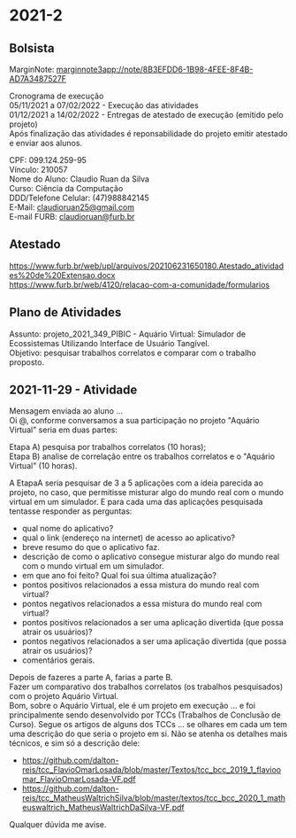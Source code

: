 # 2021-2

## Bolsista

MarginNote: <marginnote3app://note/8B3EFDD6-1B98-4FEE-8F4B-AD7A3487527F>  

Cronograma de execução  
05/11/2021 a 07/02/2022 - Execução das atividades  
01/12/2021 a 14/02/2022 - Entregas de atestado de execução (emitido pelo projeto)  
Após finalização das atividades é reponsabilidade do projeto emitir atestado e enviar aos alunos.  

CPF: 099.124.259-95  
Vínculo: 210057  
Nome do Aluno: Claudio Ruan da Silva  
Curso: Ciência da Computação  
DDD/Telefone Celular: (47)988842145  
E-Mail: claudioruan25@gmail.com  
E-mail FURB: claudioruan@furb.br  

## Atestado

<https://www.furb.br/web/upl/arquivos/202106231650180.Atestado_atividades%20de%20Extensao.docx>  
<https://www.furb.br/web/4120/relacao-com-a-comunidade/formularios>  

## Plano de Atividades

Assunto: projeto_2021_349_PIBIC - Aquário Virtual: Simulador de Ecossistemas Utilizando Interface de Usuário Tangível.  
Objetivo: pesquisar trabalhos correlatos e comparar com o trabalho proposto.  

## 2021-11-29 - Atividade

Mensagem enviada ao aluno ...  
Oi @, conforme conversamos a sua participação no projeto "Aquário Virtual" seria em duas partes:  

Etapa A) pesquisa por trabalhos correlatos (10 horas);  
Etapa B) analise de correlação entre os trabalhos correlatos e o "Aquário Virtual" (10 horas).  

A EtapaA seria pesquisar de 3 a 5 aplicações com a ideia parecida ao projeto, no caso, que permitisse misturar algo do mundo real com o mundo virtual em um simulador. E para cada uma das aplicações pesquisada tentasse responder as perguntas:  

- qual nome do aplicativo?  
- qual o link (endereço na internet) de acesso ao aplicativo?  
- breve resumo do que o aplicativo faz.
- descrição de como o aplicativo consegue misturar algo do mundo real com o mundo virtual em um simulador.  
- em que ano foi feito? Qual foi sua última atualização?  
- pontos positivos relacionados a essa mistura do mundo real com virtual?  
- pontos negativos relacionados a essa mistura do mundo real com virtual?  
- pontos positivos relacionados a ser uma aplicação divertida (que possa atrair os usuários)?  
- pontos negativos relacionados a ser uma aplicação divertida (que possa atrair os usuários)?  
- comentários gerais.  

Depois de fazeres a parte A, farias a parte B.  
Fazer um comparativo dos trabalhos correlatos (os trabalhos pesquisados) com o projeto Aquário Virtual.  
Bom, sobre o Aquário Virtual, ele é um projeto em execução ... e foi principalmente sendo desenvolvido por TCCs (Trabalhos de Conclusão de Curso). Segue os artigos de alguns dos TCCs ... se olhares em cada um tem uma descrição do que seria o projeto em si. Não se atenha os detalhes mais técnicos, e sim só a descrição dele:  

- <https://github.com/dalton-reis/tcc_FlavioOmarLosada/blob/master/Textos/tcc_bcc_2019_1_flavioomar_FlavioOmarLosada-VF.pdf>  
- <https://github.com/dalton-reis/tcc_MatheusWaltrichSilva/blob/master/textos/tcc_bcc_2020_1_matheuswaltrich_MatheusWaltrichDaSilva-VF.pdf>  

Qualquer dúvida me avise.
